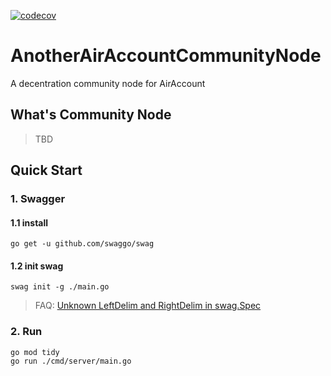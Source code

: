 [![codecov](https://codecov.io/gh/AAStarCommunity/AnotherAirAccountCommunityNode/graph/badge.svg?token=G741C0D6SR)](https://codecov.io/gh/AAStarCommunity/AnotherAirAccountCommunityNode)

# AnotherAirAccountCommunityNode

A decentration community node for AirAccount

## What's Community Node

> TBD

## Quick Start

### 1. Swagger

#### 1.1 install

```shell
go get -u github.com/swaggo/swag
```

#### 1.2 init swag

```shell
swag init -g ./main.go
```

> FAQ: [Unknown LeftDelim and RightDelim in swag.Spec](https://github.com/swaggo/swag/issues/1568)

### 2. Run

```shell
go mod tidy
go run ./cmd/server/main.go
```